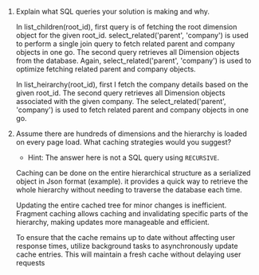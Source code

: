 
1. Explain what SQL queries your solution is making and why.

    In list_children(root_id), first query is of fetching the root dimension object for the given root_id. select_related('parent', 'company') is used to perform a 
    single join query to fetch related parent and company objects in one go. The second query retrieves all Dimension objects from the database. Again, 
    select_related('parent', 'company') is used to optimize fetching related parent and company objects.
    
    In list_heirarchy(root_id), first I fetch the company details based on the given root_id. The second query retrieves all Dimension objects associated with 
    the given company. The select_related('parent', 'company') is used to fetch related parent and company objects in one go.

2. Assume there are hundreds of dimensions and the hierarchy is loaded on every page load. What caching strategies would you suggest?
    - Hint: The answer here is not a SQL query using `RECURSIVE`.

    Caching can be done on the entire hierarchical structure as a serialized object in Json format (example). it provides a quick way to retrieve the whole hierarchy without needing 
    to traverse the database each time.
  
    Updating the entire cached tree for minor changes is inefficient. Fragment caching allows caching and invalidating specific
    parts of the hierarchy, making updates more manageable and efficient.
  
    To ensure that the cache remains up to date without affecting user response times, utilize background tasks to asynchronously update cache entries. This will maintain 
    a fresh cache without delaying user requests
